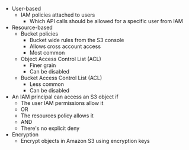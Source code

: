 - User-based
	- IAM policies attached to users
		- Which API calls should be allowed for a specific user from IAM
- Resource-based
	- Bucket policies
		- Bucket wide rules from the S3 console
		- Allows cross account access
		- Most common
	- Object Access Control List (ACL)
		- Finer grain
		- Can be disabled
	- Bucket Access Control List (ACL)
		- Less common
		- Can be disabled
- An IAM principal can access an S3 object if
	- The user IAM permissions allow it
	- OR
	- The resources policy allows it
	- AND
	- There's no explicit deny
- Encryption
	- Encrypt objects in Amazon S3 using encryption keys